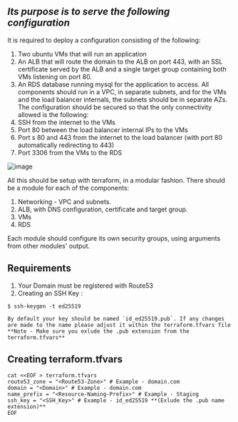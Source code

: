 ﻿## *Its purpose is to serve the following configuration*
It is required to deploy a configuration consisting of the following:
1. Two ubuntu VMs that will run an application
2. An ALB that will route the domain to the ALB on port
443, with an SSL certificate served by the ALB and a single target group containing both
VMs listening on port 80.
3. An RDS database running mysql for the application to access.
All components should run in a VPC, in separate subnets, and for the VMs and the load
balancer internals, the subnets should be in separate AZs.
The configuration should be secured so that the only connectivity allowed is the following:
1. SSH from the internet to the VMs
2. Port 80 between the load balancer internal IPs to the VMs
3. Port s 80 and 443 from the internet to the load balancer (with port 80 automatically
redirecting to 443)
4. Port 3306 from the VMs to the RDS

![image](https://user-images.githubusercontent.com/96201125/205367561-8ea50bfc-5520-4439-a7e8-0e3ec86c360a.png)

All this should be setup with terraform, in a modular fashion.
There should be a module for each of the components:
1. Networking - VPC and subnets.
2. ALB, with DNS configuration, certificate and target group.
3. VMs
4. RDS

Each module should configure its own security groups, using arguments from other modules'
output.

 ## Requirements
 1. Your Domain must be registered with Route53
 2. Creating an SSH Key :
 ```
 $ ssh-keygen -t ed25519
 
 By default your key should be named `id_ed25519.pub`. If any changes are made to the name please adjust it within the terraform.tfvars file
 **Note - Make sure you exlude the .pub extension from the terraform.tfvars**
```
## Creating terraform.tfvars
```
cat <<EOF > terraform.tfvars
route53_zone = "<Route53-Zone>" # Example - domain.com
domain = "<Domain>" # Example - domain.com
name_prefix = "<Resource-Naming-Prefix>" # Example - Staging
ssh_key = "<SSH_Key>" # Example - id_ed25519 **(Exlude the .pub name extension)**
EOF
```
